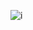 ![i](https://github.com/nazariybeketov/nazariybeketov/assets/140328426/579cdfc9-f05a-47d7-9cfa-75910ca6e05c)

